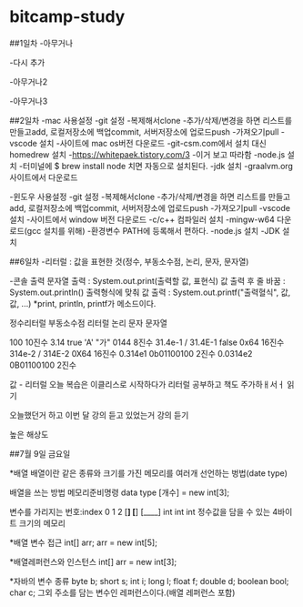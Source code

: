 # bitcamp-study

##1일차
-아무거나

-다시 추가

-아무거나2

-아무거나3

##2일차
-mac 사용설정
    -git 설정
        -복제해서clone
        -추가/삭제/변경을 하면 리스트를 만들고add, 로컬저장소에 백업commit, 서버저장소에 업로드push
        -가져오기pull
    -vscode 설치
        -사이트에 mac os버전 다운로드
    -git-csm.com에서 설치 대신 homedrew 설치
        -https://whitepaek.tistory.com/3
        -이거 보고 따라함
    -node.js 설치
        -터미널에 $ brew install node 치면 자동으로 설치된다.
    -jdk 설치
        -graalvm.org 사이트에서 다운로드

-윈도우 사용설정
    -git 설정
        -복제해서clone
        -추가/삭제/변경을 하면 리스트를 만들고add, 로컬저장소에 백업commit, 서버저장소에 업로드push
        -가져오기pull
    -vscode 설치
        -사이트에서 window 버전 다운로드
    -c/c++ 컴파일러 설치
        -mingw-w64 다운로드(gcc 설치를 위해)
        -환경변수 PATH에 등록해서 편하다.
    -node.js 설치
    -JDK 설치
    


##6일차 
-리터럴 : 값을 표현한 것(정수, 부동소수점, 논리, 문자, 문자열)
   
-콘솔 출력
문자열 출력 : System.out.print(출력할 값, 표현식)
값 출력 후 줄 바꿈 : System.out.println()
출력형식에 맞춰 값 출력 : System.out.printf("출력혈식", 값, 값, ...)
*print, println, printf가 메소드이다.

정수리터럴              부동소수점 리터럴       논리        문자        문자열

100 10진수              3.14                    true        'A'         "가"
0144 8진수              31.4e-1 / 31.4E-1       false
0x64 16진수             314e-2 / 314E-2
0X64 16진수             0.314e1
0b01100100 2진수        0.0314e2
0B01100100 2진수

값 - 리터럴
오늘 복습은 이클리스로 시작하다가
리터럴 공부하고
책도 주가하ㅐ서ㅓ 읽기

오늘했던거 하고 이번 달 강의 듣고 있었는거 강의 듣기

높은 해상도 
    



##7월 9일 금요일

*배열
배열이란 같은 종류와 크기를 가진 메모리를 여러개 선언하는 벙법(date type)

배열을 쓰는 방법
메모리준비명령 data type [개수]
= new int[3];

변수를 가리지는 번호:index
     0       1       2
   [____]  [____]  [____]
    int     int     int
정수값을 담을 수 있는 4바이트 크기의 메모리

*배열 변수 접근
int[] arr;
arr = new int[5];


*배열레퍼런스와 인스턴스
int[] arr = new int[3];

*자바의 변수 종류
byte b;
short s;
int i;
long l;
float f;
double d;
boolean bool;
char c;
그외 주소를 담는 변수인 레퍼런스이다.(배열 레퍼런스 포함)
    


